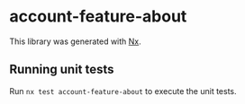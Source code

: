 # account-feature-about

This library was generated with [Nx](https://nx.dev).

## Running unit tests

Run `nx test account-feature-about` to execute the unit tests.
